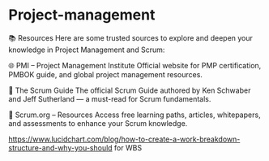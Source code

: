 # Project-management

📚 Resources
Here are some trusted sources to explore and deepen your knowledge in Project Management and Scrum:

🌐 PMI – Project Management Institute
Official website for PMP certification, PMBOK guide, and global project management resources.

📘 The Scrum Guide
The official Scrum Guide authored by Ken Schwaber and Jeff Sutherland — a must-read for Scrum fundamentals.

🔧 Scrum.org – Resources
Access free learning paths, articles, whitepapers, and assessments to enhance your Scrum knowledge.


https://www.lucidchart.com/blog/how-to-create-a-work-breakdown-structure-and-why-you-should for WBS
